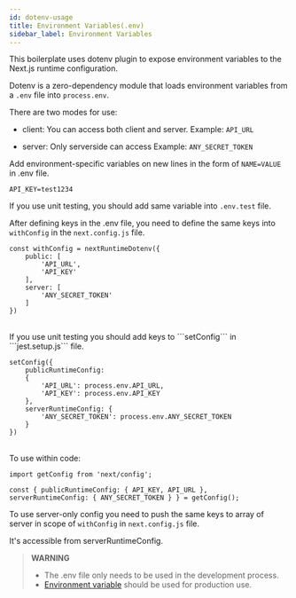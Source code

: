 ```yaml
---
id: dotenv-usage
title: Environment Variables(.env)
sidebar_label: Environment Variables
---
```




This boilerplate uses dotenv plugin to expose environment variables to the Next.js runtime configuration.

Dotenv is a zero-dependency module that loads environment variables from a ```.env``` file into ```process.env```.


There are two modes for use:

- client: You can access both client and server.
Example:  ```API_URL``` 

- server: Only serverside can access
Example: ```ANY_SECRET_TOKEN```

Add environment-specific variables on new lines in the form of ```NAME=VALUE``` in .env file.

```
API_KEY=test1234
```
 If you use unit testing, you should add same variable into ```.env.test``` file.

 After defining keys in the .env file, you need to define the same keys into ```withConfig``` in the ```next.config.js``` file.
<br>

```
const withConfig = nextRuntimeDotenv({
	public: [
		'API_URL',
		'API_KEY'
	],
	server: [
		'ANY_SECRET_TOKEN'
	]
})
```
<br>
If you use unit testing you should add keys to ```setConfig``` in ```jest.setup.js``` file.

```
setConfig({
	publicRuntimeConfig:
	{
		'API_URL': process.env.API_URL,
		'API_KEY': process.env.API_KEY
	},
	serverRuntimeConfig: {
		'ANY_SECRET_TOKEN': process.env.ANY_SECRET_TOKEN
	}
})
```
<br>
To use within code:

```
import getConfig from 'next/config';

const { publicRuntimeConfig: { API_KEY, API_URL },  serverRuntimeConfig: { ANY_SECRET_TOKEN } } = getConfig();
````

To use server-only config you need to push the same keys to array of server in scope of ```withConfig``` in  ```next.config.js``` file. 

It's accessible from serverRuntimeConfig.

> **WARNING**
>- The .env file only needs to be used in the development process.
>- [Environment variable](https://en.wikipedia.org/wiki/Environment_variable) should be used for production use.

